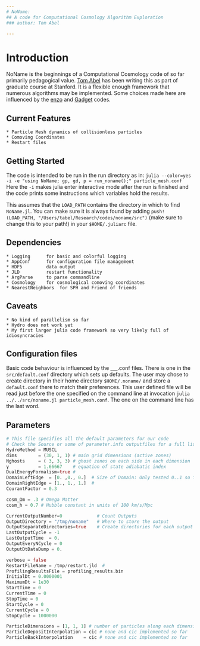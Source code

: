 ```yaml
---
# NoName: 
## A code for Computational Cosmology Algorithm Exploration
### author: Tom Abel

---
```


# Introduction
NoName is the beginnings of a Computational Cosmology code of so far 
primarily pedagogical value. 
[Tom Abel](http://tomabel.org/) has been writing this as part of graduate
course at Stanford. It is a flexible enough framework that numerous algorithms 
may be implemented. Some choices made here are influenced by the
[enzo](http://enzo-project.org) and [Gadget](http://wwwmpa.mpa-garching.mpg.de/gadget/) 
codes.


## Current Features
	* Particle Mesh dynamics of collisionless particles
	* Comoving Coordinates
	* Restart files


## Getting Started

The code is intended to be run in the run directory as in:
`julia --color=yes -i -e "using NoName; gp, gd, p = run_noname();" particle_mesh.conf`
Here the `-i` makes julia enter interactive mode after the run is finished and
the code prints some instructions which variables hold the results. 

This assumes that the `LOAD_PATH` contains the directory in which to find
`NoName.jl`. 
You can make sure it is always found by adding 
`push!(LOAD_PATH, "/Users/tabel/Research/codes/noname/src")`
(make sure to change this to your path!) in your
`$HOME/.juliarc` 
file. 

## Dependencies
	* Logging      for basic and colorful logging
	* AppConf      for configuration file management
	* HDF5         data output
	* JLD          restart functionality
	* ArgParse     to parse commandline
	* Cosmology    for cosmological comoving coordinates
	* NearestNeighbors  for SPH and Friend of friends 


## Caveats
	* No kind of parallelism so far
	* Hydro does not work yet
	* My first larger julia code framework so very likely full of idiosyncracies 

## Configuration files

Basic code behaviour is influenced by the ___.conf files.
There is one in the `src/default.conf` directory which sets up defaults. 
The user may chose to create directory in their home directory `$HOME/.noname/` 
and store a `default.conf` there to match their preferences. This
user defined file will be read just before the one specified on the command line at
invocation `julia ../../src/noname.jl particle_mesh.conf`. 
The one on the command line has the last word. 

## Parameters

```julia
# This file specifies all the default parameters for our code
# Check the Source or some of parameter.info outputfiles for a full list
HydroMethod = MUSCL
dims        = (30, 1, 1) # main grid dimensions (active zones)
Nghosts     = ( 3, 3, 3) # ghost zones on each side in each dimension
γ           = 1.66667    # equation of state adiabatic index
DualEnergyFormalism=true # 
DomainLeftEdge  = [0. ,0., 0.]  # Size of Domain: Only tested 0..1 so far
DomainRightEdge = [1., 1., 1.]  # 
CourantFactor = 0.3

cosm_Ωm = .3 # Omega Matter
cosm_h = 0.7 # Hubble constant in units of 100 km/s/Mpc

CurrentOutputNumber=0             # Count Outputs 
OutputDirectory = "/tmp/noname"   # Where to store the output
OutputSeparateDirectories=true    # Create directories for each output
LastOutputCycle = -1
LastOutputTime  = 0.
OutputEveryNCycle = 0
OutputDtDataDump = 0.

verbose = false
RestartFileName = /tmp/restart.jld  #
ProfilingResultsFile = profiling_results.bin 
InitialDt = 0.0000001
MaximumDt = 1e30
StartTime = 0
CurrentTime = 0
StopTime = 0
StartCycle = 0
CurrentCycle = 0
StopCycle = 1000000

ParticleDimensions = [1, 1, 1] # number of particles along each dimension
ParticleDepositInterpolation = cic # none and cic implemented so far
ParticleBackInterpolation    = cic # none and cic implemented so far
```
